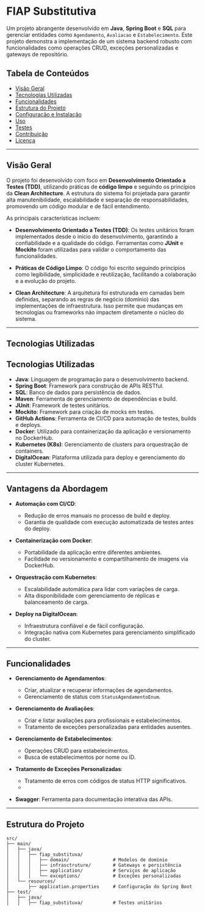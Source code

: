 # FIAP Substitutiva

Um projeto abrangente desenvolvido em **Java**, **Spring Boot** e **SQL** para gerenciar entidades como `Agendamento`, `Avaliacao` e `Estabelecimento`. Este projeto demonstra a implementação de um sistema backend robusto com funcionalidades como operações CRUD, exceções personalizadas e gateways de repositório.

## Tabela de Conteúdos

- [Visão Geral](#visão-geral)
- [Tecnologias Utilizadas](#tecnologias-utilizadas)
- [Funcionalidades](#funcionalidades)
- [Estrutura do Projeto](#estrutura-do-projeto)
- [Configuração e Instalação](#configuração-e-instalação)
- [Uso](#uso)
- [Testes](#testes)
- [Contribuição](#contribuição)
- [Licença](#licença)

---

## Visão Geral

O projeto foi desenvolvido com foco em **Desenvolvimento Orientado a Testes (TDD)**, utilizando práticas de **código limpo** e seguindo os princípios da **Clean Architecture**. A estrutura do sistema foi projetada para garantir alta manutenibilidade, escalabilidade e separação de responsabilidades, promovendo um código modular e de fácil entendimento.

As principais características incluem:

- **Desenvolvimento Orientado a Testes (TDD)**: Os testes unitários foram implementados desde o início do desenvolvimento, garantindo a confiabilidade e a qualidade do código. Ferramentas como **JUnit** e **Mockito** foram utilizadas para validar o comportamento das funcionalidades.

- **Práticas de Código Limpo**: O código foi escrito seguindo princípios como legibilidade, simplicidade e reutilização, facilitando a colaboração e a evolução do projeto.

- **Clean Architecture**: A arquitetura foi estruturada em camadas bem definidas, separando as regras de negócio (domínio) das implementações de infraestrutura. Isso permite que mudanças em tecnologias ou frameworks não impactem diretamente o núcleo do sistema.
---

## Tecnologias Utilizadas

## Tecnologias Utilizadas

- **Java**: Linguagem de programação para o desenvolvimento backend.
- **Spring Boot**: Framework para construção de APIs RESTful.
- **SQL**: Banco de dados para persistência de dados.
- **Maven**: Ferramenta de gerenciamento de dependências e build.
- **JUnit**: Framework de testes unitários.
- **Mockito**: Framework para criação de mocks em testes.
- **GitHub Actions**: Ferramenta de CI/CD para automação de testes, builds e deploys.
- **Docker**: Utilizado para containerização da aplicação e versionamento no DockerHub.
- **Kubernetes (K8s)**: Gerenciamento de clusters para orquestração de containers.
- **DigitalOcean**: Plataforma utilizada para deploy e gerenciamento do cluster Kubernetes.

---

## Vantagens da Abordagem

- **Automação com CI/CD**:
    - Redução de erros manuais no processo de build e deploy.
    - Garantia de qualidade com execução automatizada de testes antes do deploy.

- **Containerização com Docker**:
    - Portabilidade da aplicação entre diferentes ambientes.
    - Facilidade no versionamento e compartilhamento de imagens via DockerHub.

- **Orquestração com Kubernetes**:
    - Escalabilidade automática para lidar com variações de carga.
    - Alta disponibilidade com gerenciamento de réplicas e balanceamento de carga.

- **Deploy na DigitalOcean**:
    - Infraestrutura confiável e de fácil configuração.
    - Integração nativa com Kubernetes para gerenciamento simplificado do cluster.


---

## Funcionalidades

- **Gerenciamento de Agendamentos**:
    - Criar, atualizar e recuperar informações de agendamentos.
    - Gerenciamento de status com `StatusAgendamentoEnum`.

- **Gerenciamento de Avaliações**:
    - Criar e listar avaliações para profissionais e estabelecimentos.
    - Tratamento de exceções personalizadas para entidades ausentes.

- **Gerenciamento de Estabelecimentos**:
    - Operações CRUD para estabelecimentos.
    - Busca de estabelecimentos por nome ou ID.

- **Tratamento de Exceções Personalizadas**:
    - Tratamento de erros com códigos de status HTTP significativos.
    - 
- **Swagger**: Ferramenta para documentação interativa das APIs.
---

## Estrutura do Projeto

```plaintext
src/
├── main/
│   ├── java/
│   │   ├── fiap_substituva/
│   │   │   ├── domain/                # Modelos de domínio
│   │   │   ├── infrasctruture/        # Gateways e persistência
│   │   │   ├── application/           # Serviços de aplicação
│   │   │   └── exceptions/            # Exceções personalizadas
│   └── resources/
│       ├── application.properties     # Configuração do Spring Boot
├── test/
│   ├── java/
│   │   ├── fiap_substituva/           # Testes unitários
